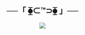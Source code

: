 <h2 align="center">
    ──「 ⧳⊂™️⊃⧳ 」──
</h2>

<p align="center">
  <img src="https://graph.org/file/04d0acb87765c2cde5e89.jpg">
</p>

